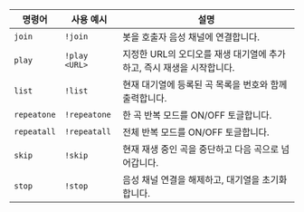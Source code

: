 | 명령어         | 사용 예시         | 설명                                        |
| ----------- | ------------- | ----------------------------------------- |
| `join`      | `!join`       | 봇을 호출자 음성 채널에 연결합니다.                      |
| `play`      | `!play <URL>` | 지정한 URL의 오디오를 재생 대기열에 추가하고, 즉시 재생을 시작합니다. |
| `list`      | `!list`       | 현재 대기열에 등록된 곡 목록을 번호와 함께 출력합니다.           |
| `repeatone` | `!repeatone`  | 한 곡 반복 모드를 ON/OFF 토글합니다.                  |
| `repeatall` | `!repeatall`  | 전체 반복 모드를 ON/OFF 토글합니다.                   |
| `skip`      | `!skip`       | 현재 재생 중인 곡을 중단하고 다음 곡으로 넘어갑니다.            |
| `stop`      | `!stop`       | 음성 채널 연결을 해제하고, 대기열을 초기화합니다.              |
